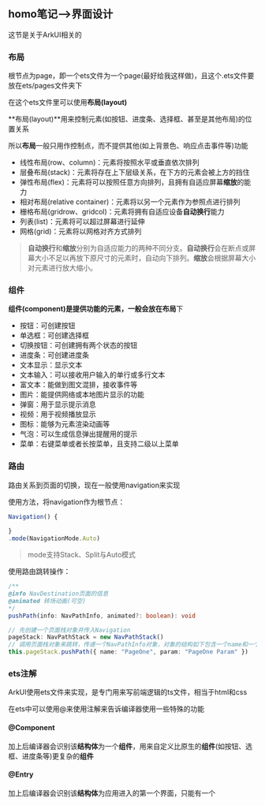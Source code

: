 ## homo笔记-->界面设计

这节是关于ArkUI相关的

### 布局

根节点为page，即一个ets文件为一个page(最好给我这样做)，且这个.ets文件要放在ets/pages文件夹下

在这个ets文件里可以使用**布局(layout)**

**布局(layout)**用来控制元素(如按钮、进度条、选择框、甚至是其他布局)的位置关系

所以**布局**一般只用作控制点，而不提供其他(如上背景色、响应点击事件等)功能

- 线性布局(row、column)：元素将按照水平或垂直依次排列
- 层叠布局(stack)：元素将存在上下层级关系，在下方的元素会被上方的挡住
- 弹性布局(flex)：元素将可以按照任意方向排列，且拥有自适应屏幕**缩放**的能力
- 相对布局(relative container)：元素将以另一个元素作为参照点进行排列
- 栅格布局(gridrow、gridcol)：元素将拥有自适应设备**自动换行**能力
- 列表(list)：元素将可以超过屏幕进行延伸
- 网格(grid)：元素将以网格对齐方式排列

> **自动换行**和**缩放**分别为自适应能力的两种不同分支。**自动换行**会在断点或屏幕大小不足以再放下原尺寸的元素时，自动向下排列。**缩放**会根据屏幕大小对元素进行放大缩小。

### 组件

**组件(component)**是提供功能的元素，一般会放在**布局**下

- 按钮：可创建按钮
- 单选框：可创建选择框
- 切换按钮：可创建拥有两个状态的按钮
- 进度条：可创建进度条
- 文本显示：显示文本
- 文本输入：可以接收用户输入的单行或多行文本
- 富文本：能做到图文混排，接收事件等
- 图片：能提供网络或本地图片显示的功能
- 弹窗：用于显示提示消息
- 视频：用于视频播放显示
- 图标：能够为元素渲染动画等
- 气泡：可以生成信息弹出提醒用的提示
- 菜单：右键菜单或者长按菜单，且支持二级以上菜单

### 路由

路由关系到页面的切换，现在一般使用navigation来实现

使用方法，将navigation作为根节点：

```typescript
Navigation() {
    
}
.mode(NavigationMode.Auto)
```

> mode支持Stack、Split与Auto模式

使用路由跳转操作：

```typescript
/**
@info NavDestination页面的信息
@animated 转场动画(可空)
*/
pushPath(info: NavPathInfo, animated?: boolean): void

// 先创建一个页面栈对象并传入Navigation
pageStack: NavPathStack = new NavPathStack()
// 调用页面栈对象来跳转，传递一个NavPathInfo对象，对象的结构如下包含一个name和一个param
this.pageStack.pushPath({ name: "PageOne", param: "PageOne Param" })
```

### ets注解

ArkUI使用ets文件来实现，是专门用来写前端逻辑的ts文件，相当于html和css

在ets中可以使用@来使用注解来告诉编译器使用一些特殊的功能

#### @Component

加上后编译器会识别该**结构体**为一个**组件**，用来自定义比原生的**组件**(如按钮、选框、进度条等)更复杂的**组件**

#### @Entry

加上后编译器会识别该**结构体**为应用进入的第一个界面，只能有一个